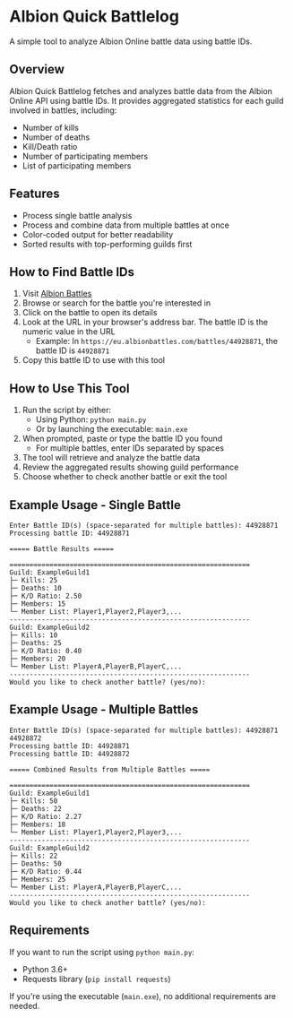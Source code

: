 # Albion Quick Battlelog

A simple tool to analyze Albion Online battle data using battle IDs.

## Overview

Albion Quick Battlelog fetches and analyzes battle data from the Albion Online API using battle IDs. It provides aggregated statistics for each guild involved in battles, including:

- Number of kills
- Number of deaths
- Kill/Death ratio
- Number of participating members
- List of participating members

## Features

- Process single battle analysis
- Process and combine data from multiple battles at once
- Color-coded output for better readability
- Sorted results with top-performing guilds first

## How to Find Battle IDs

1. Visit [Albion Battles](https://eu.albionbattles.com/)
2. Browse or search for the battle you're interested in
3. Click on the battle to open its details
4. Look at the URL in your browser's address bar. The battle ID is the numeric value in the URL
   - Example: In `https://eu.albionbattles.com/battles/44928871`, the battle ID is `44928871`
5. Copy this battle ID to use with this tool

## How to Use This Tool

1. Run the script by either:
   - Using Python: `python main.py`
   - Or by launching the executable: `main.exe`
2. When prompted, paste or type the battle ID you found
   - For multiple battles, enter IDs separated by spaces
3. The tool will retrieve and analyze the battle data
4. Review the aggregated results showing guild performance
5. Choose whether to check another battle or exit the tool

## Example Usage - Single Battle

```
Enter Battle ID(s) (space-separated for multiple battles): 44928871
Processing battle ID: 44928871

===== Battle Results =====

============================================================
Guild: ExampleGuild1
├─ Kills: 25
├─ Deaths: 10
├─ K/D Ratio: 2.50
├─ Members: 15
└─ Member List: Player1,Player2,Player3,...
------------------------------------------------------------
Guild: ExampleGuild2
├─ Kills: 10
├─ Deaths: 25
├─ K/D Ratio: 0.40
├─ Members: 20
└─ Member List: PlayerA,PlayerB,PlayerC,...
------------------------------------------------------------
Would you like to check another battle? (yes/no): 
```

## Example Usage - Multiple Battles

```
Enter Battle ID(s) (space-separated for multiple battles): 44928871 44928872
Processing battle ID: 44928871
Processing battle ID: 44928872

===== Combined Results from Multiple Battles =====

============================================================
Guild: ExampleGuild1
├─ Kills: 50
├─ Deaths: 22
├─ K/D Ratio: 2.27
├─ Members: 18
└─ Member List: Player1,Player2,Player3,...
------------------------------------------------------------
Guild: ExampleGuild2
├─ Kills: 22
├─ Deaths: 50
├─ K/D Ratio: 0.44
├─ Members: 25
└─ Member List: PlayerA,PlayerB,PlayerC,...
------------------------------------------------------------
Would you like to check another battle? (yes/no): 
```

## Requirements

If you want to run the script using `python main.py`:
- Python 3.6+
- Requests library (`pip install requests`)

If you're using the executable (`main.exe`), no additional requirements are needed.